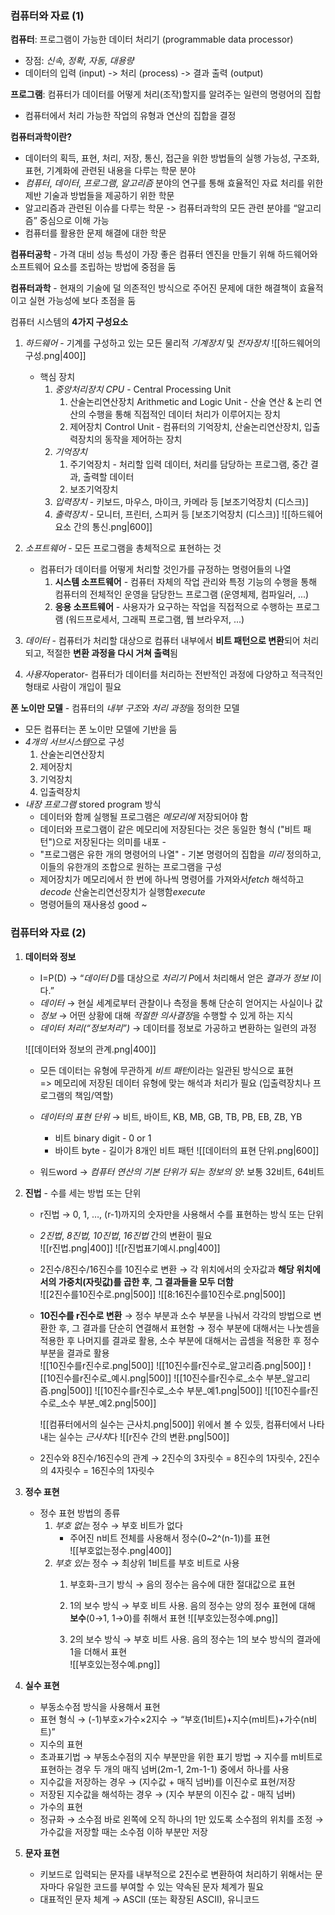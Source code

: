 ### 컴퓨터와 자료 (1)

**컴퓨터**: 프로그램이 가능한 데이터 처리기 (programmable data processor)
- 장점: *신속*, *정확*, *자동*, *대용량*
- 데이터의 입력 (input) -> 처리 (process) -> 결과 출력 (output)

**프로그램**: 컴퓨터가 데이터를 어떻게 처리(조작)할지를 알려주는 일련의 명령어의 집합
- 컴퓨터에서 처리 가능한 작업의 유형과 연산의 집합을 결정

**컴퓨터과학이란?**
- 데이터의 획득, 표현, 처리, 저장, 통신, 접근을 위한 방법들의 실행 가능성, 구조화, 표현, 기계화에 관련된 내용을 다루는 학문 분야
- *컴퓨터*, *데이터*, *프로그램*, *알고리즘* 분야의 연구를 통해 효율적인 자료 처리를 위한 제반 기술과 방법들을 제공하기 위한 학문
- 알고리즘과 관련된 이슈를 다루는 학문 -> 컴퓨터과학의 모든 관련 분야를 “알고리즘” 중심으로 이해 가능
- 컴퓨터를 활용한 문제 해결에 대한 학문

**컴퓨터공학** - 가격 대비 성능 특성이 가장 좋은 컴퓨터 엔진을 만들기 위해 하드웨어와 소프트웨어 요소를 조립하는 방법에 중점을 둠

**컴퓨터과학** - 현재의 기술에 덜 의존적인 방식으로 주어진 문제에 대한 해결책이 효율적이고 실현 가능성에 보다 초점을 둠

컴퓨터 시스템의 **4가지 구성요소**
1. *하드웨어* - 기계를 구성하고 있는 모든 물리적 *기계장치* 및 *전자장치*
   ![[하드웨어의 구성.png|400]]
	- 핵심 장치
		1. *중앙처리장치 CPU* - Central Processing Unit
			1. 산술논리연산장치 Arithmetic and Logic Unit - 산술 연산 & 논리 연산의 수행을 통해 직접적인 데이터 처리가 이루어지는 장치
			2. 제어장치 Control Unit - 컴퓨터의 기억장치, 산술논리연산장치, 입출력장치의 동작을 제어하는 장치
		2. *기억장치* 
			1. 주기억장치 - 처리할 입력 데이터, 처리를 담당하는 프로그램, 중간 결과, 출력할 데이터
			2. 보조기억장치
		3. *입력장치* - 키보드, 마우스, 마이크, 카메라 등 [보조기억장치 (디스크)]
		4. *출력장치*  - 모니터, 프린터, 스피커 등 [보조기억장치 (디스크)]
    ![[하드웨어 요소 간의 통신.png|600]]

2. *소프트웨어* - 모든 프로그램을 총체적으로 표현하는 것
	- 컴퓨터가 데이터를 어떻게 처리할 것인가를 규정하는 명령어들의 나열
		1. **시스템 소프트웨어** -  컴퓨터 자체의 작업 관리와 특정 기능의 수행을 통해 컴퓨터의 전체적인 운영을 담당한느 프로그램 (운영체제, 컴파일러, ...)
		2. **응용 소프트웨어** - 사용자가 요구하는 작업을 직접적으로 수행하는 프로그램 (워드프로세서, 그래픽 프로그램, 웹 브라우저, ...)

3. *데이터* - 컴퓨터가 처리할 대상으로 컴퓨터 내부에서 **비트 패턴으로 변환**되어 처리되고, 적절한 **변환 과정을 다시 거쳐 출력**됨


4. *사용자*operator- 컴퓨터가 데이터를 처리하는 전반적인 과정에 다양하고 적극적인 형태로 사람이 개입이 필요

**폰 노이만 모델** - 컴퓨터의 *내부 구조*와 *처리 과정*을 정의한 모델
- 모든 컴퓨터는 폰 노이만 모델에 기반을 둠
- *4개의 서브시스템*으로 구성
	1. 산술논리연산장치
	2. 제어장치
	3. 기억장치
	4. 입출력장치
- *내장 프로그램*  stored program 방식
	- 데이터와 함께 실행될 프로그램은 *메모리에* 저장되어야 함
	- 데이터와 프로그램이 같은 메모리에 저장된다는 것은 동일한 형식 ("비트 패턴")으로 저장된다는 의미를 내포 -
	- "프로그램은 유한 개의 명령어의 나열" - 기본 명령어의 집합을 *미리* 정의하고, 이들의 유한개의 조합으로 원하는 프로그램을 구성
	- 제어장치가 메모리에서 한 번에 하나씩 명령어를 가져와서*fetch* 해석하고*decode* 산술논리연선장치가 실행함*execute*
	- 명령어들의 재사용성 good ~

### 컴퓨터와 자료 (2)

1. **데이터와 정보**  
    - I=P(D) → “*데이터 D*를 대상으로 *처리기 P*에서 처리해서 얻은 *결과가 정보 I*이다.”  
    - *데이터* → 현실 세계로부터 관찰이나 측정을 통해 단순히 얻어지는 사실이나 값  
    - *정보* → 어떤 상황에 대해 *적절한 의사결정*을 수행할 수 있게 하는 지식  
    - *데이터 처리(“정보처리”)* → 데이터를 정보로 가공하고 변환하는 일련의 과정  

     ![[데이터와 정보의 관계.png|400]]
    - 모든 데이터는 유형에 무관하게 *비트 패턴*이라는 일관된 방식으로 표현  
		=> 메모리에 저장된 데이터 유형에 맞는 해석과 처리가 필요 
		(입출력장치나 프로그램의 책임/역할)
	
    - *데이터의 표현 단위* → 비트, 바이트, KB, MB, GB, TB, PB, EB, ZB, YB  
	    - 비트 binary digit - 0 or 1
	    - 바이트 byte - 길이가 8개인 비트 패턴
		![[데이터의 표현 단위.png|600]]

    - 워드word → *컴퓨터 연산의 기본 단위가 되는 정보의 양*: 보통 32비트, 64비트  

2. **진법** - 수를 세는 방법 또는 단위
	- r진법 → 0, 1, …, (r-1)까지의 숫자만을 사용해서 수를 표현하는 방식 또는 단위  
	- *2진법*, *8진법,* *10진법*, *16진법* 간의 변환이 필요    
     ![[r진법.png|400]]
     ![[r진법표기예시.png|400]]
	- 2진수/8진수/16진수를 10진수로 변환 
	  → 각 위치에서의 숫자값과 **해당 위치에서의 가중치(자릿값)를 곱한 후**, **그 결과들을 모두 더함**  
      ![[2진수를10진수로.png|500]]
      ![[8:16진수를10진수로.png|500]]

	- **10진수를 r진수로 변환** → 정수 부분과 소수 부분을 나눠서 각각의 방법으로 변환한 후, 그 결과를 단순히 연결해서 표현함 → 정수 부분에 대해서는 나눗셈을 적용한 후 나머지를 결과로 활용, 소수 부분에 대해서는 곱셈을 적용한 후 정수 부분을 결과로 활용  
	  ![[10진수를r진수로.png|500]]
      ![[10진수를r진수로_알고리즘.png|500]]
      ![[10진수를r진수로_예시.png|500]]
      ![[10진수를r진수로_소수 부분_알고리즘.png|500]]
	  ![[10진수를r진수로_소수 부분_예1.png|500]]
	  ![[10진수를r진수로_소수 부분_예2.png|500]]

      ![[컴퓨터에서의 실수는 근사치.png|500]]
      위에서 볼 수 있듯, 컴퓨터에서 나타내는 실수는 *근사치*다 
      ![[r진수 간의 변환.png|500]]
  
	- 2진수와 8진수/16진수의 관계 → 2진수의 3자릿수 = 8진수의 1자릿수, 2진수의 4자릿수 = 16진수의 1자릿수  
    

3. **정수 표현**  
    - 정수 표현 방법의 종류
		1. *부호 없는* 정수 → 부호 비트가 없다
			- 주어진 n비트 전체를 사용해서 정수(0~2^(n-1))를 표현  
			 ![[부호없는정수.png|400]]
		2. *부호 있는* 정수 → 최상위 1비트를 부호 비트로 사용
		    1. 부호화-크기 방식 → 음의 정수는 음수에 대한 절대값으로 표현  

		    2. 1의 보수 방식 → 부호 비트 사용. 음의 정수는 양의 정수 표현에 대해 **보수**(0→1, 1→0)를 취해서 표현    ![[부호있는정수예.png]]

		    3. 2의 보수 방식 → 부호 비트 사용. 음의 정수는 1의 보수 방식의 결과에 1을 더해서 표현  
			    ![[부호있는정수예.png]]
4. **실수 표현**  
    - 부동소수점 방식을 사용해서 표현  
    - 표현 형식 → (-1)부호×가수×2지수 → “부호(1비트)+지수(m비트)+가수(n비트)”  
    - 지수의 표현  
    - 초과표기법 → 부동소수점의 지수 부분만을 위한 표기 방법 → 지수를 m비트로 표현하는 경우 두 개의 매직 넘버(2m-1, 2m-1-1) 중에서 하나를 사용  
    - 지수값을 저장하는 경우 → (지수값 + 매직 넘버)를 이진수로 표현/저장  
    - 저장된 지수값을 해석하는 경우 → (지수 부분의 이진수 값 - 매직 넘버)  
	- 가수의 표현  
    - 정규화 → 소수점 바로 왼쪽에 오직 하나의 1만 있도록 소수점의 위치를 조정 → 가수값을 저장할 때는 소수점 이하 부분만 저장  
    
5. **문자 표현**  
    - 키보드로 입력되는 문자를 내부적으로 2진수로 변환하여 처리하기 위해서는 문자마다 유일한 코드를 부여할 수 있는 약속된 문자 체계가 필요  
    - 대표적인 문자 체계 → ASCII (또는 확장된 ASCII), 유니코드